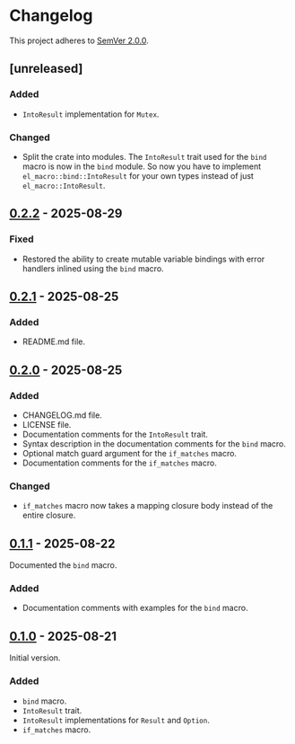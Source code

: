 # Changelog

This project adheres to [SemVer 2.0.0](https://semver.org/spec/v2.0.0.html).


## [unreleased]

### Added

- `IntoResult` implementation for `Mutex`.

### Changed

- Split the crate into modules. The `IntoResult` trait
  used for the `bind` macro is now in the `bind` module.
  So now you have to implement `el_macro::bind::IntoResult`
  for your own types instead of just `el_macro::IntoResult`.


## [0.2.2] - 2025-08-29

### Fixed

- Restored the ability to create mutable variable bindings
  with error handlers inlined using the `bind` macro.


## [0.2.1] - 2025-08-25

### Added

- README.md file.


## [0.2.0] - 2025-08-25

### Added

- CHANGELOG.md file.
- LICENSE file.
- Documentation comments for the `IntoResult` trait.
- Syntax description in the documentation comments for the `bind` macro.
- Optional match guard argument for the `if_matches` macro.
- Documentation comments for the `if_matches` macro.

### Changed

- `if_matches` macro now takes a mapping closure body instead of the entire closure. 


## [0.1.1] - 2025-08-22

Documented the `bind` macro.

### Added

- Documentation comments with examples for the `bind` macro.


## [0.1.0] - 2025-08-21

Initial version.

### Added

- `bind` macro.
- `IntoResult` trait.
- `IntoResult` implementations for `Result` and `Option`.
- `if_matches` macro.


[0.2.2]: https://github.com/dmitry-glvch/el-macro/tree/v0.2.2
[0.2.1]: https://github.com/dmitry-glvch/el-macro/tree/v0.2.1
[0.2.0]: https://github.com/dmitry-glvch/el-macro/tree/v0.2.0
[0.1.1]: https://github.com/dmitry-glvch/el-macro/tree/v0.1.1
[0.1.0]: https://github.com/dmitry-glvch/el-macro/tree/v0.1.0
